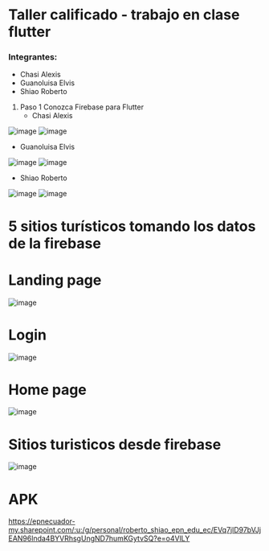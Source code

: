 # Taller calificado - trabajo en clase flutter

### Integrantes:
- Chasi Alexis
- Guanoluisa Elvis
- Shiao Roberto

1. Paso 1 Conozca Firebase para Flutter
   - Chasi Alexis
  
![image](https://github.com/Shiao-Li/Firebase_flutter/assets/95731527/8d94300c-a1a0-431e-9379-45d6a02d958b)
![image](https://github.com/Shiao-Li/Firebase_flutter/assets/95731527/2d3bfe1e-05ee-427b-9d63-ebb92c900f03)

   - Guanoluisa Elvis
  
![image](https://github.com/Shiao-Li/Firebase_flutter/assets/95731527/1c88f302-36c5-4bdc-adf9-d89bceae91cb)
![image](https://github.com/Shiao-Li/Firebase_flutter/assets/95731527/9cc0bb50-c9b8-41e2-a23b-541477d9b45a)

   - Shiao Roberto
     
![image](https://github.com/Shiao-Li/Firebase_flutter/assets/95731527/2e2763d6-d460-42fa-a96b-3aac74a88f25)
![image](https://github.com/Shiao-Li/Firebase_flutter/assets/95731527/a54c4f8d-6a52-4ad5-a627-31dbfe530fbc)


# 5 sitios turísticos tomando los datos de la firebase

# Landing page
![image](https://github.com/Shiao-Li/Firebase_flutter/assets/117754026/b03905ae-be09-4196-80a5-a0a62f04d2a3)

# Login
![image](https://github.com/Shiao-Li/Firebase_flutter/assets/117754026/0b900ff2-7503-4d6d-8709-b3c7b6a91ffe)

# Home page
![image](https://github.com/Shiao-Li/Firebase_flutter/assets/117754026/7141acf9-e55e-47a9-a6de-10c8797fc4fe)

# Sitios turisticos desde firebase

![image](https://github.com/Shiao-Li/Firebase_flutter/assets/117754026/9da58c93-8c78-49f4-b560-8f6ab5dc2ce0)

# APK
https://epnecuador-my.sharepoint.com/:u:/g/personal/roberto_shiao_epn_edu_ec/EVq7jlD97bVJjEAN96lnda4BYVRhsgUngND7humKGytvSQ?e=o4VlLY


